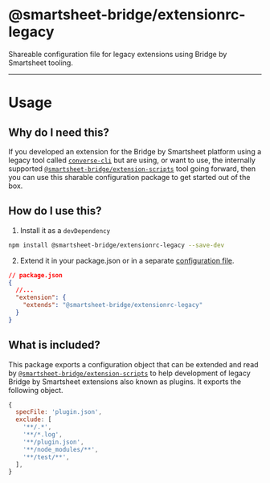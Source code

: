 # @smartsheet-bridge/extensionrc-legacy

Shareable configuration file for legacy extensions using Bridge by Smartsheet tooling.

---

# Usage

## Why do I need this?

If you developed an extension for the Bridge by Smartsheet platform using a legacy tool called [`converse-cli`](https://www.npmjs.com/package/converse-cli) but are using, or want to use, the internally supported [`@smartsheet-bridge/extension-scripts`](https://www.npmjs.com/package/@smartsheet-bridge/extension-scripts) tool going forward, then you can use this sharable configuration package to get started out of the box.

## How do I use this?

1. Install it as a `devDependency`

```bash
npm install @smartsheet-bridge/extensionrc-legacy --save-dev
```

2. Extend it in your package.json or in a separate [configuration file](https://www.npmjs.com/package/@smartsheet-bridge/extension-scripts#configuration-files).

```json
// package.json
{
  //...
  "extension": {
    "extends": "@smartsheet-bridge/extensionrc-legacy"
  }
}
```

## What is included?

This package exports a configuration object that can be extended and read by [`@smartsheet-bridge/extension-scripts`](https://www.npmjs.com/package/@smartsheet-bridge/extension-scripts) to help development of legacy Bridge by Smartsheet extensions also known as plugins. It exports the following object.

```js
{
  specFile: 'plugin.json',
  exclude: [
    '**/.*',
    '**/*.log',
    '**/plugin.json',
    '**/node_modules/**',
    '**/test/**',
  ],
}
```
